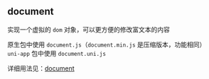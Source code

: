 ## document ##
实现一个虚拟的 `dom` 对象，可以更方便的修改富文本的内容  

原生包中使用 `document.js`（`document.min.js` 是压缩版本，功能相同）  
`uni-app` 包中使用 `document.uni.js`  

详细用法见：[document](https://jin-yufeng.gitee.io/parser/#/instructions?id=document)  